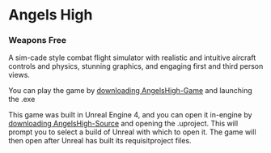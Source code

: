 # Angels High
### Weapons Free
 A sim-cade style combat flight simulator with realistic and intuitive aircraft controls and physics, stunning graphics, and engaging first and third person views.

You can play the game by [downloading AngelsHigh-Game](https://github.com/flyscript/Angels-High/blob/master/AngelsHigh-Game) and launching the .exe

This game was built in Unreal Engine 4, and you can open it in-engine by [downloading AngelsHigh-Source](https://github.com/flyscript/Angels-High/blob/master/AngelsHigh-Source/AngelsHighWF.uproject) and opening the .uproject. This will prompt you to select a build of Unreal with which to open it. The game will then open after Unreal has built its requisitproject files.
